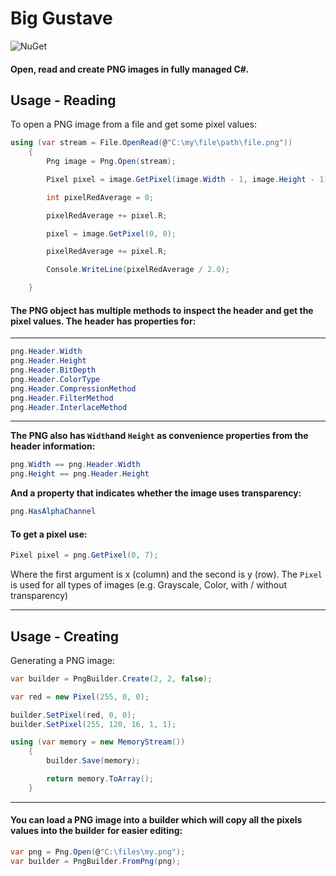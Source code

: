 # Big Gustave

![NuGet](https://img.shields.io/nuget/dt/BigGustave?style=flat-square)

#### Open, read and create PNG images in fully managed C#.

## Usage - **Reading**

To open a PNG image from a file and get some pixel values:

```csharp
using (var stream = File.OpenRead(@"C:\my\file\path\file.png"))
    {
        Png image = Png.Open(stream);

        Pixel pixel = image.GetPixel(image.Width - 1, image.Height - 1);

        int pixelRedAverage = 0;

        pixelRedAverage += pixel.R;

        pixel = image.GetPixel(0, 0);

        pixelRedAverage += pixel.R;

        Console.WriteLine(pixelRedAverage / 2.0);

    }
```

#### The PNG object has multiple methods to inspect the header and get the pixel values. The header has properties for:
------

```csharp
png.Header.Width
png.Header.Height
png.Header.BitDepth
png.Header.ColorType
png.Header.CompressionMethod
png.Header.FilterMethod
png.Header.InterlaceMethod
```
------

**The PNG also has `Width`and `Height` as convenience properties from the header information:**

```csharp
png.Width == png.Header.Width
png.Height == png.Header.Height
```

**And a property that indicates whether the image uses transparency:**

```csharp
png.HasAlphaChannel
```

#### To get a pixel use:

```csharp
Pixel pixel = png.GetPixel(0, 7);
```

Where the first argument is x (column) and the second is y (row). The `Pixel` is used for all types of images (e.g. Grayscale, Color, with / without transparency)

-----

## Usage - **Creating**

Generating a PNG image:


```csharp
var builder = PngBuilder.Create(2, 2, false);

var red = new Pixel(255, 0, 0);

builder.SetPixel(red, 0, 0);
builder.SetPixel(255, 120, 16, 1, 1);

using (var memory = new MemoryStream())
    {
        builder.Save(memory);

        return memory.ToArray();
    }
```
-------

#### **You can load a PNG image into a builder which will copy all the pixels values into the builder for easier editing:**

```csharp
var png = Png.Open(@"C:\files\my.png");
var builder = PngBuilder.FromPng(png);
```
